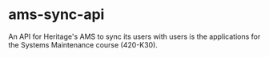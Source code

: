 # ams-sync-api
An API for Heritage's AMS to sync its users with users is the applications for the Systems Maintenance course (420-K30).
